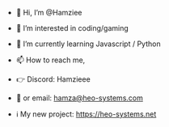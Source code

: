 - 👋 Hi, I’m @Hamziee
- 👀 I’m interested in coding/gaming
- 🌱 I’m currently learning Javascript / Python
- 📫 How to reach me, 
- 👉 Discord: Hamzieee
- 📧 or email: hamza@heo-systems.com

- ℹ My new project: https://heo-systems.net


